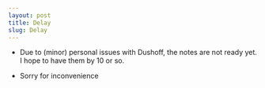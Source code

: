 ```yaml
---
layout: post
title: Delay
slug: Delay
---
```


* Due to (minor) personal issues with Dushoff, the notes are not ready yet. I hope to have them by 10 or so.

* Sorry for inconvenience

